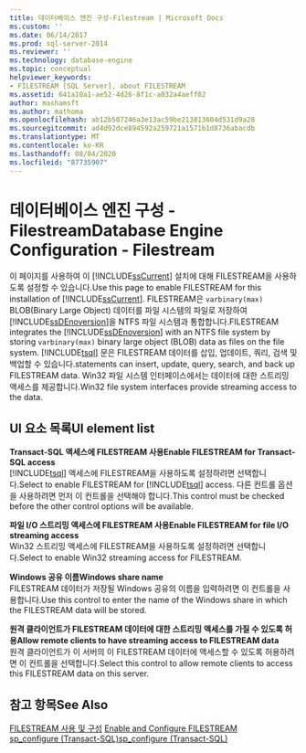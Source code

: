 ```yaml
---
title: 데이터베이스 엔진 구성-Filestream | Microsoft Docs
ms.custom: ''
ms.date: 06/14/2017
ms.prod: sql-server-2014
ms.reviewer: ''
ms.technology: database-engine
ms.topic: conceptual
helpviewer_keywords:
- FILESTREAM [SQL Server], about FILESTREAM
ms.assetid: 641a10a1-ae52-4d26-8f1c-a032a4aeff02
author: mashamsft
ms.author: mathoma
ms.openlocfilehash: ab12b507246a3e13ac59be213813604d531d9a28
ms.sourcegitcommit: ad4d92dce894592a259721a1571b1d8736abacdb
ms.translationtype: MT
ms.contentlocale: ko-KR
ms.lasthandoff: 08/04/2020
ms.locfileid: "87735907"
---
```

# <a name="database-engine-configuration---filestream"></a><span data-ttu-id="4a87a-102">데이터베이스 엔진 구성 - Filestream</span><span class="sxs-lookup"><span data-stu-id="4a87a-102">Database Engine Configuration - Filestream</span></span>
  <span data-ttu-id="4a87a-103">이 페이지를 사용하여 이 [!INCLUDE[ssCurrent](../../includes/sscurrent-md.md)] 설치에 대해 FILESTREAM을 사용하도록 설정할 수 있습니다.</span><span class="sxs-lookup"><span data-stu-id="4a87a-103">Use this page to enable FILESTREAM for this installation of [!INCLUDE[ssCurrent](../../includes/sscurrent-md.md)].</span></span> <span data-ttu-id="4a87a-104">FILESTREAM은 `varbinary(max)` BLOB(Binary Large Object) 데이터를 파일 시스템의 파일로 저장하여 [!INCLUDE[ssDEnoversion](../../includes/ssdenoversion-md.md)]을 NTFS 파일 시스템과 통합합니다.</span><span class="sxs-lookup"><span data-stu-id="4a87a-104">FILESTREAM integrates the [!INCLUDE[ssDEnoversion](../../includes/ssdenoversion-md.md)] with an NTFS file system by storing `varbinary(max)` binary large object (BLOB) data as files on the file system.</span></span> [!INCLUDE[tsql](../../includes/tsql-md.md)] <span data-ttu-id="4a87a-105">문은 FILESTREAM 데이터를 삽입, 업데이트, 쿼리, 검색 및 백업할 수 있습니다.</span><span class="sxs-lookup"><span data-stu-id="4a87a-105">statements can insert, update, query, search, and back up FILESTREAM data.</span></span> <span data-ttu-id="4a87a-106">Win32 파일 시스템 인터페이스에서는 데이터에 대한 스트리밍 액세스를 제공합니다.</span><span class="sxs-lookup"><span data-stu-id="4a87a-106">Win32 file system interfaces provide streaming access to the data.</span></span>  
  
## <a name="ui-element-list"></a><span data-ttu-id="4a87a-107">UI 요소 목록</span><span class="sxs-lookup"><span data-stu-id="4a87a-107">UI element list</span></span>  
 <span data-ttu-id="4a87a-108">**Transact-SQL 액세스에 FILESTREAM 사용**</span><span class="sxs-lookup"><span data-stu-id="4a87a-108">**Enable FILESTREAM for Transact-SQL access**</span></span>  
 <span data-ttu-id="4a87a-109">[!INCLUDE[tsql](../../includes/tsql-md.md)] 액세스에 FILESTREAM을 사용하도록 설정하려면 선택합니다.</span><span class="sxs-lookup"><span data-stu-id="4a87a-109">Select to enable FILESTREAM for [!INCLUDE[tsql](../../includes/tsql-md.md)] access.</span></span> <span data-ttu-id="4a87a-110">다른 컨트롤 옵션을 사용하려면 먼저 이 컨트롤을 선택해야 합니다.</span><span class="sxs-lookup"><span data-stu-id="4a87a-110">This control must be checked before the other control options will be available.</span></span>  
  
 <span data-ttu-id="4a87a-111">**파일 I/O 스트리밍 액세스에 FILESTREAM 사용**</span><span class="sxs-lookup"><span data-stu-id="4a87a-111">**Enable FILESTREAM for file I/O streaming access**</span></span>  
 <span data-ttu-id="4a87a-112">Win32 스트리밍 액세스에 FILESTREAM을 사용하도록 설정하려면 선택합니다.</span><span class="sxs-lookup"><span data-stu-id="4a87a-112">Select to enable Win32 streaming access for FILESTREAM.</span></span>  
  
 <span data-ttu-id="4a87a-113">**Windows 공유 이름**</span><span class="sxs-lookup"><span data-stu-id="4a87a-113">**Windows share name**</span></span>  
 <span data-ttu-id="4a87a-114">FILESTREAM 데이터가 저장될 Windows 공유의 이름을 입력하려면 이 컨트롤을 사용합니다.</span><span class="sxs-lookup"><span data-stu-id="4a87a-114">Use this control to enter the name of the Windows share in which the FILESTREAM data will be stored.</span></span>  
  
 <span data-ttu-id="4a87a-115">**원격 클라이언트가 FILESTREAM 데이터에 대한 스트리밍 액세스를 가질 수 있도록 허용**</span><span class="sxs-lookup"><span data-stu-id="4a87a-115">**Allow remote clients to have streaming access to FILESTREAM data**</span></span>  
 <span data-ttu-id="4a87a-116">원격 클라이언트가 이 서버의 이 FILESTREAM 데이터에 액세스할 수 있도록 허용하려면 이 컨트롤을 선택합니다.</span><span class="sxs-lookup"><span data-stu-id="4a87a-116">Select this control to allow remote clients to access this FILESTREAM data on this server.</span></span>  
  
## <a name="see-also"></a><span data-ttu-id="4a87a-117">참고 항목</span><span class="sxs-lookup"><span data-stu-id="4a87a-117">See Also</span></span>  
 <span data-ttu-id="4a87a-118">[FILESTREAM 사용 및 구성](../../relational-databases/blob/enable-and-configure-filestream.md) </span><span class="sxs-lookup"><span data-stu-id="4a87a-118">[Enable and Configure FILESTREAM](../../relational-databases/blob/enable-and-configure-filestream.md) </span></span>  
 [<span data-ttu-id="4a87a-119">sp_configure &#40;Transact-SQL&#41;</span><span class="sxs-lookup"><span data-stu-id="4a87a-119">sp_configure &#40;Transact-SQL&#41;</span></span>](/sql/relational-databases/system-stored-procedures/sp-configure-transact-sql)  
  
  
